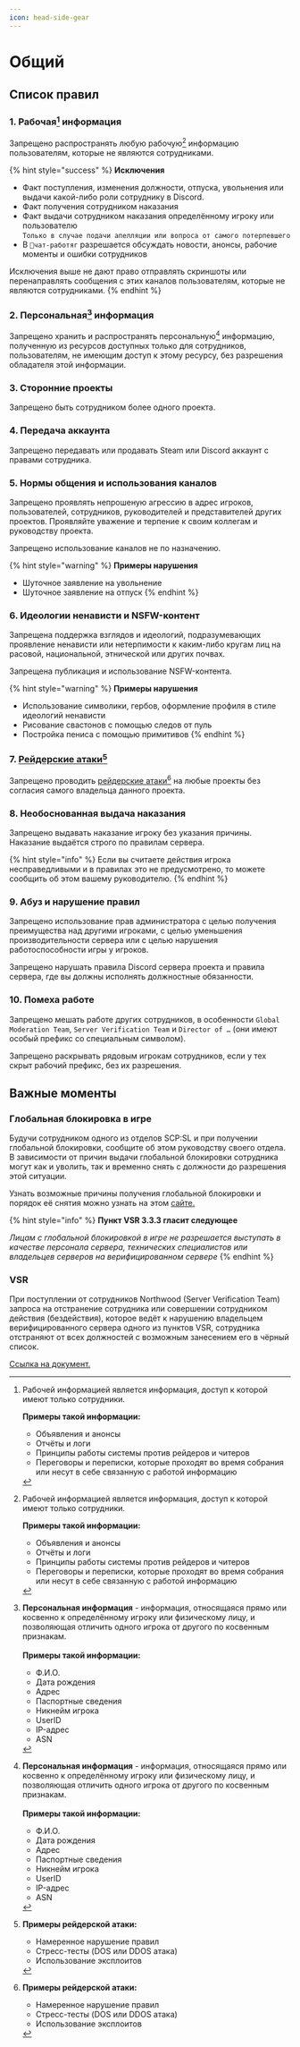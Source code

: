 ```yaml
---
icon: head-side-gear
---
```


# Общий

## Список правил

### 1. Рабочая[^1] информация

Запрещено распространять любую рабочую[^2] информацию пользователям, которые не являются сотрудниками.

{% hint style="success" %}
**Исключения**

* Факт поступления, изменения должности, отпуска, увольнения или выдачи какой-либо роли сотруднику в Discord.
* Факт получения сотрудником наказания
* Факт выдачи сотрудником наказания определённому игроку или пользователю\
  `Только в случае подачи апелляции или вопроса от самого потерпевшего`
* В `💭чат-работяг` разрешается обсуждать новости, анонсы, рабочие моменты и ошибки сотрудников

Исключения выше не дают право отправлять скриншоты или перенаправлять сообщения с этих каналов пользователям, которые не являются сотрудниками.
{% endhint %}

### 2. Персональная[^3] информация

Запрещено хранить и распространять персональную[^4] информацию, полученную из ресурсов доступных только для сотрудников, пользователям, не имеющим доступ к этому ресурсу, без разрешения обладателя этой информации.

### 3. Сторонние проекты

Запрещено быть сотрудником более одного проекта.

### 4. Передача аккаунта

Запрещено передавать или продавать Steam или Discord аккаунт с правами сотрудника.

### 5. Нормы общения и использования каналов

Запрещено проявлять непрошеную агрессию в адрес игроков, пользователей, сотрудников, руководителей и представителей других проектов. Проявляйте уважение и терпение к своим коллегам и руководству проекта.

Запрещено использование каналов не по назначению.

{% hint style="warning" %}
**Примеры нарушения**

* Шуточное заявление на увольнение
* Шуточное заявление на отпуск
{% endhint %}

### 6. Идеологии ненависти и NSFW-контент

Запрещена поддержка взглядов и идеологий, подразумевающих проявление ненависти или нетерпимости к каким-либо кругам лиц на расовой, национальной, этнической или других почвах.

Запрещена публикация и использование NSFW-контента.

{% hint style="warning" %}
**Примеры нарушения**

* Использование символики, гербов, оформление профиля в стиле идеологий ненависти
* Рисование свастонов с помощью следов от пуль
* Постройка пениса с помощью примитивов
{% endhint %}

### 7. [Рейдерские атаки](#user-content-fn-5)[^5]

Запрещено проводить [рейдерские атаки](#user-content-fn-6)[^6] на любые проекты без согласия самого владельца данного проекта.

### 8. Необоснованная выдача наказания

Запрещено выдавать наказание игроку без указания причины. Наказание выдаётся строго по правилам сервера.&#x20;

{% hint style="info" %}
Если вы считаете действия игрока несправедливыми и в правилах это не предусмотрено, то можете сообщить об этом вашему руководителю.
{% endhint %}

### 9. Абуз и нарушение правил

Запрещено использование прав администратора с целью получения преимущества над другими игроками, с целью уменьшения производительности сервера или с целью нарушения работоспособности игры у игроков.

Запрещено нарушать правила Discord сервера проекта и правила сервера, где вы должны исполнять должностные обязанности.

### 10. Помеха работе

Запрещено мешать работе других сотрудников, в особенности `Global Moderation Team`, `Server Verification Team` и `Director of …` (они имеют особый префикс со специальным символом).&#x20;

Запрещено раскрывать рядовым игрокам сотрудников, если у тех скрыт рабочий префикс, без их разрешения.

## Важные моменты

### Глобальная блокировка в игре

Будучи сотрудником одного из отделов SCP:SL и при получении глобальной блокировки, сообщите об этом руководству своего отдела. В зависимости от причин выдачи глобальной блокировки сотрудника могут как и уволить, так и временно снять с должности до разрешения этой ситуации.

Узнать возможные причины получения глобальной блокировки и порядок её снятия можно узнать на этом [сайте](https://scpslgame.com/Ban_Policy.pdf)[.](https://scpslgame.com/Ban_Policy.pdf)

{% hint style="info" %}
**Пункт VSR 3.3.3 гласит следующее**

_Лицам с глобальной блокировкой в игре не разрешается выступать в качестве персонала сервера, технических специалистов или владельцев серверов на верифицированном сервере_
{% endhint %}

### VSR

При поступлении от сотрудников Northwood (Server Verification Team) запроса на отстранение сотрудника или совершении сотрудником действия (бездействия), которое ведёт к нарушению владельцем верифицированного сервера одного из пунктов VSR, сотрудника отстраняют от всех должностей с возможным занесением его в чёрный список.

[Ссылка на документ.](https://scpslgame.com/Verified_server_rules.pdf)

[^1]: Рабочей информацией является информация, доступ к которой имеют только сотрудники.



    **Примеры такой информации:**

    * Объявления и анонсы
    * Отчёты и логи
    * Принципы работы системы против рейдеров и читеров
    * Переговоры и переписки, которые проходят во время собрания или несут в себе связанную с работой информацию

[^2]: Рабочей информацией является информация, доступ к которой имеют только сотрудники.



    **Примеры такой информации:**

    * Объявления и анонсы
    * Отчёты и логи
    * Принципы работы системы против рейдеров и читеров
    * Переговоры и переписки, которые проходят во время собрания или несут в себе связанную с работой информацию

[^3]: **Персональная информация** - информация, относящаяся прямо или косвенно к определённому игроку или физическому лицу, и позволяющая отличить одного игрока от другого по косвенным признакам.\
    \
    **Примеры такой информации:**

    * Ф.И.О.
    * Дата рождения
    * Адрес
    * Паспортные сведения
    * Никнейм игрока
    * UserID
    * IP-адрес
    * ASN

[^4]: **Персональная информация** - информация, относящаяся прямо или косвенно к определённому игроку или физическому лицу, и позволяющая отличить одного игрока от другого по косвенным признакам.\
    \
    **Примеры такой информации:**

    * Ф.И.О.
    * Дата рождения
    * Адрес
    * Паспортные сведения
    * Никнейм игрока
    * UserID
    * IP-адрес
    * ASN

[^5]: **Примеры рейдерской атаки:**

    * Намеренное нарушение правил
    * Стресс-тесты (DOS или DDOS атака)
    * Использование эксплоитов

[^6]: **Примеры рейдерской атаки:**

    * Намеренное нарушение правил
    * Стресс-тесты (DOS или DDOS атака)
    * Использование эксплоитов
